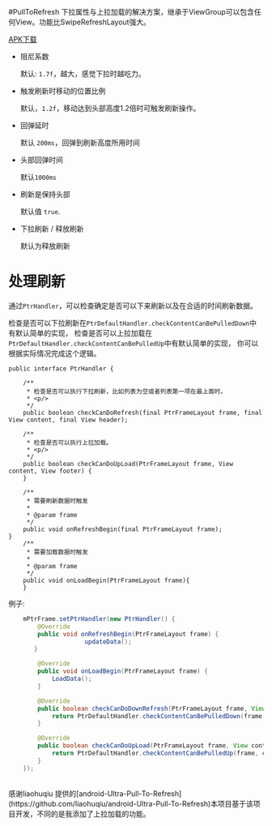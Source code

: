 #PullToRefresh
下拉属性与上拉加载的解决方案，继承于ViewGroup可以包含任何View。功能比SwipeRefreshLayout强大。

[APK下载](https://github.com/daliammao/PullToRefresh/raw/master/app/apk/app-debug.apk)

* 阻尼系数

    默认: `1.7f`，越大，感觉下拉时越吃力。

* 触发刷新时移动的位置比例

    默认，`1.2f`，移动达到头部高度1.2倍时可触发刷新操作。

* 回弹延时

    默认 `200ms`，回弹到刷新高度所用时间

* 头部回弹时间

    默认`1000ms`

* 刷新是保持头部

    默认值 `true`.

* 下拉刷新 / 释放刷新

    默认为释放刷新

# 处理刷新


通过`PtrHandler`，可以检查确定是否可以下来刷新以及在合适的时间刷新数据。

检查是否可以下拉刷新在`PtrDefaultHandler.checkContentCanBePulledDown`中有默认简单的实现，
检查是否可以上拉加载在`PtrDefaultHandler.checkContentCanBePulledUp`中有默认简单的实现，
你可以根据实际情况完成这个逻辑。


```
public interface PtrHandler {

    /**
     * 检查是否可以执行下拉刷新，比如列表为空或者列表第一项在最上面时。
     * <p/>
     */
    public boolean checkCanDoRefresh(final PtrFrameLayout frame, final View content, final View header);

    /**
     * 检查是否可以执行上拉加载。
     * <p/>
     */
    public boolean checkCanDoUpLoad(PtrFrameLayout frame, View content, View footer) {
    }

    /**
     * 需要刷新数据时触发
     *
     * @param frame
     */
    public void onRefreshBegin(final PtrFrameLayout frame);
}
    /**
     * 需要加载数据时触发
     *
     * @param frame
     */
    public void onLoadBegin(PtrFrameLayout frame){
    }
```
例子:

```java
    mPtrFrame.setPtrHandler(new PtrHandler() {
        @Override
        public void onRefreshBegin(PtrFrameLayout frame) {
                     updateData();
       }

        @Override
        public void onLoadBegin(PtrFrameLayout frame) {
            LoadData();
        }

        @Override
        public boolean checkCanDoDownRefresh(PtrFrameLayout frame, View content, View header) {
            return PtrDefaultHandler.checkContentCanBePulledDown(frame, content, header);
        }

        @Override
        public boolean checkCanDoUpLoad(PtrFrameLayout frame, View content, View footer) {
            return PtrDefaultHandler.checkContentCanBePulledUp(frame, content, footer);
        }
    });
```

<br/>
感谢liaohuqiu 提供的[android-Ultra-Pull-To-Refresh](https://github.com/liaohuqiu/android-Ultra-Pull-To-Refresh)本项目基于该项目开发，不同的是我添加了上拉加载的功能。